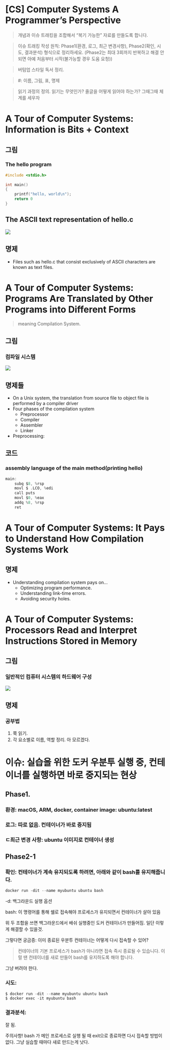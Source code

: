 # [CS] Computer Systems A Programmer’s Perspective



> 개념과 이슈 트래킹을 조합해서 “복기 가능한” 자료를 만들도록 합니다.

> 이슈 트래킹 작성 원칙: Phase1(환경, 로그, 최근 변경사항), Phase2(확인, 시도, 결과분석) 형식으로 정리하세요. (Phase2는 최대 3회까지 반복하고 해결 안 되면 아예 처음부터 시작(불가능할 경우 도움 요청))

> 버텀업 스타일 독서 정리. 

> #: 이름, 그림, 표, 명제

> 읽기 과정의 정의. 읽기는 무엇인가? 줄글을 어떻게 읽어야 하는가? 그때그때 체계를 세우자

# A Tour of Computer Systems: Information is Bits + Context

## 그림

### The hello program

```c
#include <stdio.h>
 
int main()
{
    printf("hello, world\n");
    return 0
}
```

## The ASCII text representation of hello.c 

![](https://prod-files-secure.s3.us-west-2.amazonaws.com/a79cc0c1-f77b-45c6-af98-ce249dc64875/74f81e5f-5768-470a-a83a-648292a7757f/Screenshot_2025-03-14_at_10.23.17_AM.png?X-Amz-Algorithm=AWS4-HMAC-SHA256&X-Amz-Content-Sha256=UNSIGNED-PAYLOAD&X-Amz-Credential=ASIAZI2LB466QGWFQOUM%2F20250314%2Fus-west-2%2Fs3%2Faws4_request&X-Amz-Date=20250314T235228Z&X-Amz-Expires=3600&X-Amz-Security-Token=IQoJb3JpZ2luX2VjEK%2F%2F%2F%2F%2F%2F%2F%2F%2F%2F%2FwEaCXVzLXdlc3QtMiJIMEYCIQC9lgvg5msHG%2BATe0ixsZyeNVtebiGhOPLksMFPwoPE7wIhAPQs5Ek3EL1br1rmeqeiodfOlSi4pVXxCXH4%2BRC1vdqSKogECPj%2F%2F%2F%2F%2F%2F%2F%2F%2F%2FwEQABoMNjM3NDIzMTgzODA1IgyinTTCxcRqcRb6sjAq3AMoPx%2BnLCyqmS9z7Klpki6yCbbxonDQAf9ZdEpxxBlc6E9kJV%2BcwXCVYHofW%2B7Tp0R24H%2B0Qmcg6fVur2oKE5xXvqGDDfR88GLowsfsticA5QYd71SMVhsomwE1RtRqpyZq7u68%2FlJryrBtZQa2bE4kmpwgtqdnhK1dc1nfopnfosZmqWeXExR9JYL2y4Dzz0vEQtob9meX6ZTOgT3bnEwyB9zUUp4ha38hBxSUcjKKJRqr0DEvKmq74DpkslM%2FOvRYOfQRUXaoO90qw9V%2BAJW%2FtuUV6KcpRstt9soix99afK6KvQIGluXHiKNUOAm01G7vg52XhLhr1a8MVY2RN%2BgKFcRukGEFH7nUCMOwDN%2BCcEjSnfeQzvbtQyC1zLT7u4l3bY3x839ydqRfpKn9KyYLWnde5HxCE6%2FBMPTmOWJIsnQh0xAuYIJlreHW3j1oYPaxWoZ7v4vSyRgLGYyAfxKzm7OHY2NIlXzo57nr3xWGionz%2F0ZJzuXArS2OaQvqw%2B1%2Bp7V%2Bl8ZM2Ml8mKJZKuORVgax%2BhptsJxbr%2BdALwIx1e1VZMCUNDBBlPnPHr8HMMTOTzDO9YOeh0gB%2BsiMF2xj8JmU%2Bh4%2FLb0rIO%2BiapizRLSRGiIYg4fWsOaGCDCA79K%2BBjqkAYrYl3nAMyY%2FSyedC2tft80BkdpZP318UgWvyQ%2Fxy4g10V3%2FiZB9l522nANXCwzjwo5174e3%2BZFQ%2BwqDONUqd432CmdjdKFUDALxlfjrIUOKVqVJTtFpe%2B%2FdwqQR%2Fngm42QxlN45ZY1%2BTVzqlibZx6N1uI4sH1s8NV6AEEVfpKsxBuEdvFXuRAQkT5%2BG89rTXj6s5TWcF4oscBWSHLSqfQLtc9Kj&X-Amz-Signature=0f556e7880b4d1468e68955dde70e57ec9fb70c8f48288990e773831d210ca62&X-Amz-SignedHeaders=host&x-id=GetObject)

## 명제

- Files such as hello.c that consist exclusively of ASCII characters are known as text files.
# A Tour of Computer Systems: Programs Are Translated by Other Programs into Different Forms

> meaning Compilation System.



## 그림

### 컴파일 시스템

![](https://prod-files-secure.s3.us-west-2.amazonaws.com/a79cc0c1-f77b-45c6-af98-ce249dc64875/6ecfdf9c-071d-425c-8048-a1fd54a82aa8/IMG_9865.heic?X-Amz-Algorithm=AWS4-HMAC-SHA256&X-Amz-Content-Sha256=UNSIGNED-PAYLOAD&X-Amz-Credential=ASIAZI2LB466QGWFQOUM%2F20250314%2Fus-west-2%2Fs3%2Faws4_request&X-Amz-Date=20250314T235228Z&X-Amz-Expires=3600&X-Amz-Security-Token=IQoJb3JpZ2luX2VjEK%2F%2F%2F%2F%2F%2F%2F%2F%2F%2F%2FwEaCXVzLXdlc3QtMiJIMEYCIQC9lgvg5msHG%2BATe0ixsZyeNVtebiGhOPLksMFPwoPE7wIhAPQs5Ek3EL1br1rmeqeiodfOlSi4pVXxCXH4%2BRC1vdqSKogECPj%2F%2F%2F%2F%2F%2F%2F%2F%2F%2FwEQABoMNjM3NDIzMTgzODA1IgyinTTCxcRqcRb6sjAq3AMoPx%2BnLCyqmS9z7Klpki6yCbbxonDQAf9ZdEpxxBlc6E9kJV%2BcwXCVYHofW%2B7Tp0R24H%2B0Qmcg6fVur2oKE5xXvqGDDfR88GLowsfsticA5QYd71SMVhsomwE1RtRqpyZq7u68%2FlJryrBtZQa2bE4kmpwgtqdnhK1dc1nfopnfosZmqWeXExR9JYL2y4Dzz0vEQtob9meX6ZTOgT3bnEwyB9zUUp4ha38hBxSUcjKKJRqr0DEvKmq74DpkslM%2FOvRYOfQRUXaoO90qw9V%2BAJW%2FtuUV6KcpRstt9soix99afK6KvQIGluXHiKNUOAm01G7vg52XhLhr1a8MVY2RN%2BgKFcRukGEFH7nUCMOwDN%2BCcEjSnfeQzvbtQyC1zLT7u4l3bY3x839ydqRfpKn9KyYLWnde5HxCE6%2FBMPTmOWJIsnQh0xAuYIJlreHW3j1oYPaxWoZ7v4vSyRgLGYyAfxKzm7OHY2NIlXzo57nr3xWGionz%2F0ZJzuXArS2OaQvqw%2B1%2Bp7V%2Bl8ZM2Ml8mKJZKuORVgax%2BhptsJxbr%2BdALwIx1e1VZMCUNDBBlPnPHr8HMMTOTzDO9YOeh0gB%2BsiMF2xj8JmU%2Bh4%2FLb0rIO%2BiapizRLSRGiIYg4fWsOaGCDCA79K%2BBjqkAYrYl3nAMyY%2FSyedC2tft80BkdpZP318UgWvyQ%2Fxy4g10V3%2FiZB9l522nANXCwzjwo5174e3%2BZFQ%2BwqDONUqd432CmdjdKFUDALxlfjrIUOKVqVJTtFpe%2B%2FdwqQR%2Fngm42QxlN45ZY1%2BTVzqlibZx6N1uI4sH1s8NV6AEEVfpKsxBuEdvFXuRAQkT5%2BG89rTXj6s5TWcF4oscBWSHLSqfQLtc9Kj&X-Amz-Signature=57cd17db462bb07d581b8b86ea8835a4571ffef9cd55e3978af6c06e5d1b3936&X-Amz-SignedHeaders=host&x-id=GetObject)

## 명제들

- On a Unix system, the translation from source file to object file is performed by a compiler driver
- Four phases of the compilation system
  - Preprocessor
  - Compiler
  - Assembler
  - Linker
- Preprocessing: 
## 코드

### assembly language of the main method(printing hello)

```c
main:
	subq $8, %rsp
	movl $ .LCO, %edi
	call puts
	movl $0, %eax
	addq %8, %rsp
	ret
```

# A Tour of Computer Systems: It Pays to Understand How Compilation Systems Work

## 명제

- Understanding compilation system pays on…
  - Optimizing program performance.
  - Understanding link-time errors. 
  - Avoiding security holes.
# A Tour of Computer Systems: Processors Read and Interpret Instructions Stored in Memory

## 그림

### 일반적인 컴퓨터 시스템의 하드웨어 구성

![](https://prod-files-secure.s3.us-west-2.amazonaws.com/a79cc0c1-f77b-45c6-af98-ce249dc64875/a0333935-3357-4f86-b41b-ddcfdf361333/IMG_9867.heic?X-Amz-Algorithm=AWS4-HMAC-SHA256&X-Amz-Content-Sha256=UNSIGNED-PAYLOAD&X-Amz-Credential=ASIAZI2LB466QGWFQOUM%2F20250314%2Fus-west-2%2Fs3%2Faws4_request&X-Amz-Date=20250314T235228Z&X-Amz-Expires=3600&X-Amz-Security-Token=IQoJb3JpZ2luX2VjEK%2F%2F%2F%2F%2F%2F%2F%2F%2F%2F%2FwEaCXVzLXdlc3QtMiJIMEYCIQC9lgvg5msHG%2BATe0ixsZyeNVtebiGhOPLksMFPwoPE7wIhAPQs5Ek3EL1br1rmeqeiodfOlSi4pVXxCXH4%2BRC1vdqSKogECPj%2F%2F%2F%2F%2F%2F%2F%2F%2F%2FwEQABoMNjM3NDIzMTgzODA1IgyinTTCxcRqcRb6sjAq3AMoPx%2BnLCyqmS9z7Klpki6yCbbxonDQAf9ZdEpxxBlc6E9kJV%2BcwXCVYHofW%2B7Tp0R24H%2B0Qmcg6fVur2oKE5xXvqGDDfR88GLowsfsticA5QYd71SMVhsomwE1RtRqpyZq7u68%2FlJryrBtZQa2bE4kmpwgtqdnhK1dc1nfopnfosZmqWeXExR9JYL2y4Dzz0vEQtob9meX6ZTOgT3bnEwyB9zUUp4ha38hBxSUcjKKJRqr0DEvKmq74DpkslM%2FOvRYOfQRUXaoO90qw9V%2BAJW%2FtuUV6KcpRstt9soix99afK6KvQIGluXHiKNUOAm01G7vg52XhLhr1a8MVY2RN%2BgKFcRukGEFH7nUCMOwDN%2BCcEjSnfeQzvbtQyC1zLT7u4l3bY3x839ydqRfpKn9KyYLWnde5HxCE6%2FBMPTmOWJIsnQh0xAuYIJlreHW3j1oYPaxWoZ7v4vSyRgLGYyAfxKzm7OHY2NIlXzo57nr3xWGionz%2F0ZJzuXArS2OaQvqw%2B1%2Bp7V%2Bl8ZM2Ml8mKJZKuORVgax%2BhptsJxbr%2BdALwIx1e1VZMCUNDBBlPnPHr8HMMTOTzDO9YOeh0gB%2BsiMF2xj8JmU%2Bh4%2FLb0rIO%2BiapizRLSRGiIYg4fWsOaGCDCA79K%2BBjqkAYrYl3nAMyY%2FSyedC2tft80BkdpZP318UgWvyQ%2Fxy4g10V3%2FiZB9l522nANXCwzjwo5174e3%2BZFQ%2BwqDONUqd432CmdjdKFUDALxlfjrIUOKVqVJTtFpe%2B%2FdwqQR%2Fngm42QxlN45ZY1%2BTVzqlibZx6N1uI4sH1s8NV6AEEVfpKsxBuEdvFXuRAQkT5%2BG89rTXj6s5TWcF4oscBWSHLSqfQLtc9Kj&X-Amz-Signature=22fa6137b047a0bb28cdfc769138ed512c02195e9c586669f1d337c7f469091d&X-Amz-SignedHeaders=host&x-id=GetObject)

## 명제

### 공부법

1. 쭉 읽기.
1. 각 요소별로 이름, 역할 정리. 아 모르겠다.


# 이슈: 실습을 위한 도커 우분투 실행 중, 컨테이너를 실행하면 바로 중지되는 현상

## Phase1.

### 환경: macOS, ARM, docker, container image: ubuntu:latest

### 로그: 따로 없음. 컨테이너가 바로 중지됨

### ㄷ최근 변경 사항: ubuntu 이미지로 컨테이너 생성

## Phase2-1

### 확인: 컨테이너가 계속 유지되도록 하려면, 아래와 같이 bash를 유지해줍니다.

```c
docker run -dit --name myubuntu ubuntu bash
```

-d: 백그라운드 실행 옵션

bash: 이 명령어를 통해 쉘로 접속해야 프로세스가 유지되면서 컨테이너가 살아 있음

위 두 조합을 쓰면 백그라운드에서 배쉬 실행중인 도커 컨테이너가 만들어짐. 일단 이렇게 해결할 수 있을것.

그렇다면 궁금증: 이미 종료된 우분투 컨테이너는 어떻게 다시 접속할 수 있어?

> 컨테이너의 기본 프로세스가 bash가 아니라면 접속 즉시 종료될 수 있습니다.
이럴 땐 컨테이너를 새로 만들어 bash를 유지하도록 해야 합니다.

그냥 버려야 한다. 

### 시도: 

```c
$ docker run -dit --name myubuntu ubuntu bash
$ docker exec -it myubuntu bash
```

### 결과분석: 

잘 됨.

주의사항! bash 가 메인 프로세스로 실행 될 때 exit으로 종료하면 다시 접속할 방법이 없다. 그냥 실습할 때마다 새로 만드는게 낫다.



